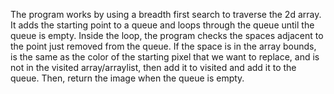 The program works by using a breadth first search to traverse the 2d array. It adds the starting point to a queue and loops through the queue until the queue is empty. Inside the loop, the program checks the spaces adjacent to the point just removed from the queue. If the space is in the array bounds, is the same as the color of the starting pixel that we want to replace, and is not in the visited array/arraylist, then add it to visited and add it to the queue. Then, return the image when the queue is empty.
